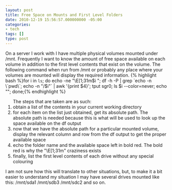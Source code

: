 ```yaml
---
layout: post
title: Free Space on Mounts and First Level Folders
date: 2010-12-19 15:56:57.000000000 -05:00
categories:
- tech
tags: []
type: post
---
```

On a server I work with I have multiple physical volumes mounted under /mnt. Frequently I want to know the amount of free space available on each volume in addition to the first level contents that exist on the volume. The following command when run from /mnt or probably any place where your volumes are mounted will display the required information.
{% highlight bash %}for i in `ls`; do echo -ne "\E[1;31m$i "; df -h -P | grep `echo -n \`pwd\`; echo -n "/$i"` | awk '{print $4}'; tput sgr0; ls $i --color=never; echo ""; done;{% endhighlight %}

<ol>The steps that are taken are as such:
<li>obtain a list of the contents in your current working directory</li>
<li>for each item on the list just obtained, get its absolute path. The absolute path is needed because this is what will be used to look up the space available on the df output</li>
<li>now that we have the absolute path for a particular mounted volume, display the relevant column and row from the df output to get the proper available space</li>
<li>echo the folder name and the available space left in bold red. The bold red is why the "\E[1;31m" craziness exists</li>
<li>finally, list the first level contents of each drive without any special colouring</li>
</ol>
I am not sure how this will translate to other situations, but, to make it a bit easier to understand my situation I may have several drives mounted like this: /mnt/sda1 /mnt/sdb3 /mnt/sdc2 and so on.
